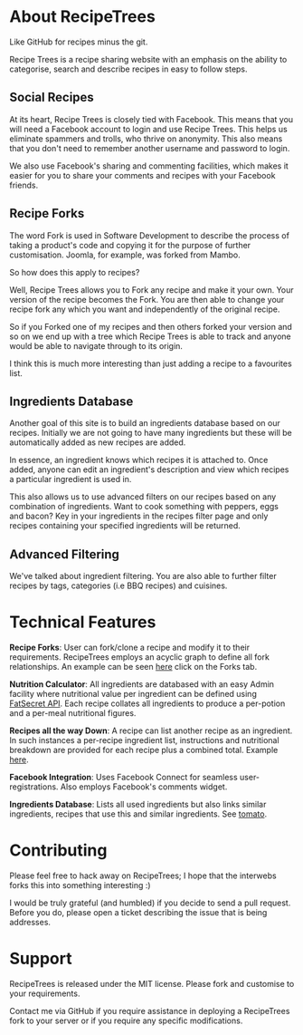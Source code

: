 # About RecipeTrees

Like GitHub for recipes minus the git.

Recipe Trees is a recipe sharing website with an emphasis on the ability to categorise, search and describe recipes in easy to follow steps.

## Social Recipes

At its heart, Recipe Trees is closely tied with Facebook. This means that you will need a Facebook account to login and use Recipe Trees. This helps us eliminate spammers and trolls, who thrive on anonymity. This also means that you don't need to remember another username and password to login.

We also use Facebook's sharing and commenting facilities, which makes it easier for you to share your comments and recipes with your Facebook friends.

## Recipe Forks

The word Fork is used in Software Development to describe the process of taking a product's code and copying it for the purpose of further customisation. Joomla, for example, was forked from Mambo.

So how does this apply to recipes?

Well, Recipe Trees allows you to Fork any recipe and make it your own. Your version of the recipe becomes the Fork. You are then able to change your recipe fork any which you want and independently of the original recipe.

So if you Forked one of my recipes and then others forked your version and so on we end up with a tree which Recipe Trees is able to track and anyone would be able to navigate through to its origin.

I think this is much more interesting than just adding a recipe to a favourites list.

## Ingredients Database

Another goal of this site is to build an ingredients database based on our recipes. Initially we are not going to have many ingredients but these will be automatically added as new recipes are added.

In essence, an ingredient knows which recipes it is attached to. Once added, anyone can edit an ingredient's description and view which recipes a particular ingredient is used in.

This also allows us to use advanced filters on our recipes based on any combination of ingredients. Want to cook something with peppers, eggs and bacon? Key in your ingredients in the recipes filter page and only recipes containing your specified ingredients will be returned.

## Advanced Filtering

We've talked about ingredient filtering. You are also able to further filter recipes by tags, categories (i.e BBQ recipes) and cuisines.

# Technical Features

**Recipe Forks**: User can fork/clone a recipe and modify it to their requirements. RecipeTrees employs an acyclic graph to define all fork relationships. An example can be seen [here](http://recipetrees.com/recipes/2_plain-basmati-rice---rice-cooker) click on the Forks tab.

**Nutrition Calculator**: All ingredients are databased with an easy Admin facility where nutritional value per ingredient can be defined using [FatSecret API](http://www.fatsecret.com/). Each recipe collates all ingredients to produce a per-potion and a per-meal nutritional figures.

**Recipes all the way Down**: A recipe can list another recipe as an ingredient. In such instances a per-recipe ingredient list, instructions and nutritional breakdown are provided for each recipe plus a combined total. Example [here](http://recipetrees.com/recipes/8_slow-cooked-beef-goulash).

**Facebook Integration**: Uses Facebook Connect for seamless user-registrations. Also employs Facebook's comments widget.

**Ingredients Database**: Lists all used ingredients but also links similar ingredients, recipes that use this and similar ingredients. See [tomato](http://recipetrees.com/ingredients/178_tomato).

# Contributing

Please feel free to hack away on RecipeTrees; I hope that the interwebs forks this into something interesting :)

I would be truly grateful (and humbled) if you decide to send a pull request. Before you do, please open a ticket describing the issue that is being addresses.

# Support

RecipeTrees is released under the MIT license. Please fork and customise to your requirements.

Contact me via GitHub if you require assistance in deploying a RecipeTrees fork to your server or if you require any specific modifications.
